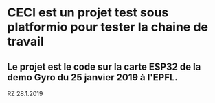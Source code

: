# CECI est un projet test sous platformio pour tester la chaine de travail

## Le projet est le code sur la carte ESP32 de la demo Gyro du 25 janvier 2019 à l'EPFL.

RZ 28.1.2019